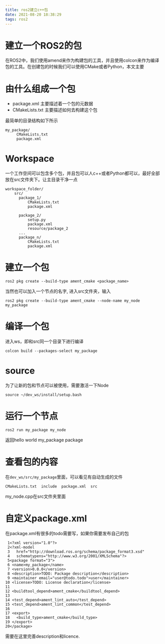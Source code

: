 ```yaml
---
title: ros2建立c++包
date: 2021-08-20 18:38:29
tags: ros2
---
```


# 建立一个ROS2的包

在ROS2中，我们使用amend来作为构建包的工具，并且使用colcon来作为编译包的工具。在创建包的时候我们可以使用CMake或者Python，本文主要

# 由什么组成一个包

- package.xml 主要描述着一个包的元数据
- CMakeLists.txt 主要描述如何去构建这个包

最简单的目录结构如下所示

```
my_package/
     CMakeLists.txt
     package.xml
```

# Workspace

一个工作空间可以包含多个包，并且包可以人c++或者Python都可以，最好全部放在src文件夹下。让主目录干净一点

```
workspace_folder/
    src/
      package_1/
          CMakeLists.txt
          package.xml

      package_2/
          setup.py
          package.xml
          resource/package_2
      ...
      package_n/
          CMakeLists.txt
          package.xml
```

# 建立一个包

```
ros2 pkg create --build-type ament_cmake <package_name>
```

当然也可以加入一个节点的名字, 进入src文件夹，输入

```
ros2 pkg create --build-type ament_cmake --node-name my_node my_package
```

# 编译一个包

进入ws，即和src同一个目录下进行编译

```
colcon build --packages-select my_package
```

# source

为了让新的包和节点可以被使用，需要激活一下Node

```
source ~/dev_ws/install/setup.bash
```

# 运行一个节点

```
ros2 run my_package my_node 
```

返回hello world my_package package

# 查看包的内容

在`dev_ws/src/my_package`里面，可以看见有自动生成的文件

```
CMakeLists.txt  include  package.xml  src
```

my_node.cpp在src文件夹里面



# 自定义package.xml

在package.xml有很多的todo需要写，如果你需要发布自己的包

```
 1<?xml version="1.0"?>
 2<?xml-model
 3   href="http://download.ros.org/schema/package_format3.xsd"
 4   schematypens="http://www.w3.org/2001/XMLSchema"?>
 5<package format="3">
 6 <name>my_package</name>
 7 <version>0.0.0</version>
 8 <description>TODO: Package description</description>
 9 <maintainer email="user@todo.todo">user</maintainer>
10 <license>TODO: License declaration</license>
11
12 <buildtool_depend>ament_cmake</buildtool_depend>
13
14 <test_depend>ament_lint_auto</test_depend>
15 <test_depend>ament_lint_common</test_depend>
16
17 <export>
18   <build_type>ament_cmake</build_type>
19 </export>
20</package>
```

需要在这里完善description和licence.
